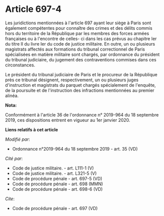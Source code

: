 # Article 697-4

Les juridictions mentionnées à l'article 697 ayant leur siège à Paris sont également compétentes pour connaître des crimes et
des délits commis hors du territoire de la République par les membres des forces armées françaises ou à l'encontre de celles-
ci dans les cas prévus au chapitre Ier du titre II du livre Ier du code de justice militaire. En outre, un ou plusieurs
magistrats affectés aux formations du tribunal correctionnel de Paris spécialisées en matière militaire sont chargés, par
ordonnance du président du   tribunal judiciaire, du jugement des contraventions commises dans ces circonstances. 

Le président du   tribunal judiciaire de Paris et le procureur de la République près ce tribunal désignent, respectivement,
un ou plusieurs juges d'instruction et magistrats du parquet chargés spécialement de l'enquête, de la poursuite et de
l'instruction des infractions mentionnées au premier alinéa.

**Nota:**

Conformément à l'article 36 de l'ordonnance n° 2019-964 du 18 septembre 2019, ces dispositions entrent en vigueur au 1er
janvier 2020.

**Liens relatifs à cet article**

_Modifié par_:

  - Ordonnance n°2019-964 du 18 septembre 2019 - art. 35 (VD)

_Cité par_:

  - Code de justice militaire. - art. L111-1 (V)
  - Code de justice militaire. - art. L321-5 (V)
  - Code de procédure pénale - art. 697-5 (VD)
  - Code de procédure pénale - art. 698 (MMN)
  - Code de procédure pénale - art. 698-6 (VD)

_Cite_:

  - Code de procédure pénale - art. 697 (VD)

